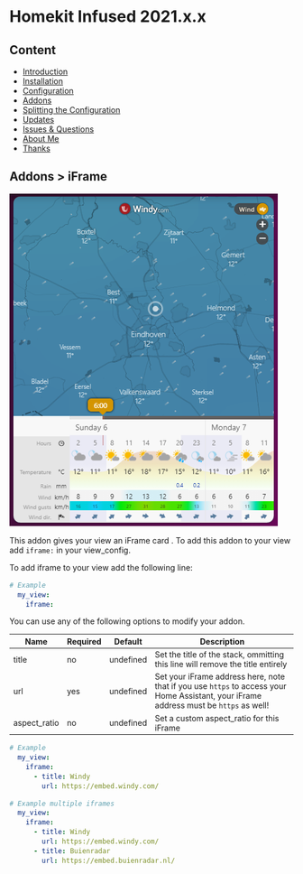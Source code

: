 # Homekit Infused 2021.x.x

## Content
- [Introduction](../index.md)
- [Installation](../installation.md)
- [Configuration](../configuration.md)
- [Addons](../addons.md)
- [Splitting the Configuration](../splitting-the-config.md)
- [Updates](../updates.md)
- [Issues & Questions](../issues.md)
- [About Me](../about.md)
- [Thanks](../thanks.md)

## Addons > iFrame

![Homekit Infused](../images/iframe-card.png)

This addon gives your view an iFrame card .
To add this addon to your view add `iframe:` in your view_config.

To add iframe to your view add the following line:

```yaml
# Example
  my_view:
    iframe:
```

You can use any of the following options to modify your addon.

| Name | Required | Default | Description |
|----------------------------------|-------------|----------------------|-----------------------------------------------------------------------------------------------------------------------------------------------------------------------------------|
| title | no | undefined | Set the title of the stack, ommitting this line will remove the title entirely |
| url | yes | undefined | Set your iFrame address here, note that if you use `https` to access your Home Assistant, your iFrame address must be `https` as well! |
| aspect_ratio | no | undefined | Set a custom aspect_ratio for this iFrame |

```yaml
# Example
  my_view:
    iframe: 
      - title: Windy
        url: https://embed.windy.com/
```
```yaml
# Example multiple iframes
  my_view:
    iframe: 
      - title: Windy
        url: https://embed.windy.com/
      - title: Buienradar
        url: https://embed.buienradar.nl/
```
